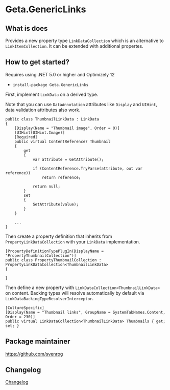 # Geta.GenericLinks

## What is does

Provides a new property type `LinkDataCollection` which is an alternative to `LinkItemCollection`. It can be extended with additional propertes.

## How to get started?

Requires using .NET 5.0 or higher and Optimizely 12

- `install-package Geta.GenericLinks`

First, implement `LinkData` on a derived type.

Note that you can use `DataAnnotation` attributes like `Display` and `UIHint`, data validation attributes also work.

```
public class ThumbnailLinkData : LinkData
{
    [Display(Name = "Thumbnail image", Order = 0)]
    [UIHint(UIHint.Image)]
    [Required]
    public virtual ContentReference? Thumbnail
    {
        get
        {
            var attribute = GetAttribute();

            if (ContentReference.TryParse(attribute, out var reference))
                return reference;

            return null;
        }
        set
        {
            SetAttribute(value);
        }
    }

    ...
}
```

Then create a property definition that inherits from `PropertyLinkDataCollection` with your `LinkData` implementation.

```
[PropertyDefinitionTypePlugIn(DisplayName = "PropertyThumbnailCollection")]
public class PropertyThumbnailCollection : PropertyLinkDataCollection<ThumbnailLinkData>
{

}
```

Then define a new property with `LinkDataCollection<ThumbnailLinkData>` on content. Backing types will resolve automatically by default via `LinkDataBackingTypeResolverInterceptor`.

```
[CultureSpecific]
[Display(Name = "Thumbnail links", GroupName = SystemTabNames.Content, Order = 230)]
public virtual LinkDataCollection<ThumbnailLinkData> Thumbnails { get; set; }
```

## Package maintainer

https://github.com/svenrog

## Changelog

[Changelog](CHANGELOG.md)
